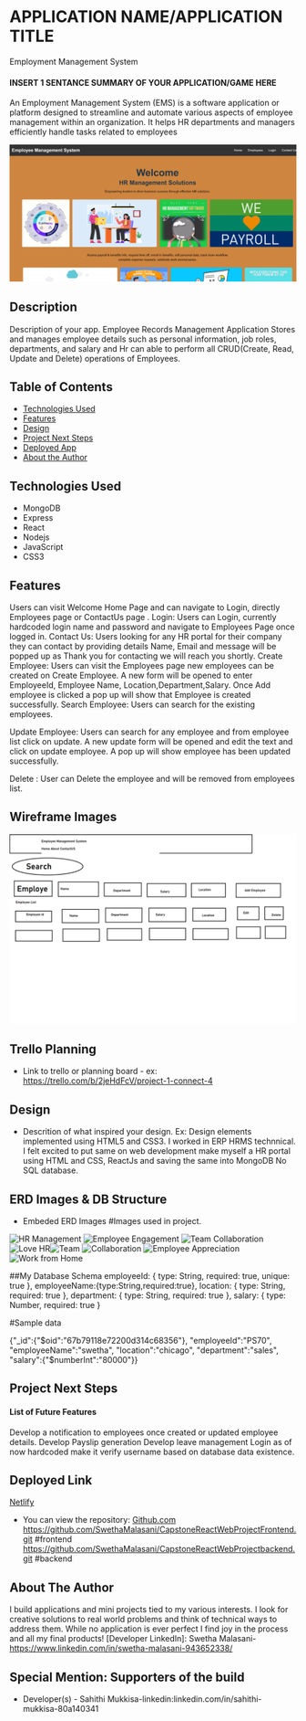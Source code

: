 # APPLICATION NAME/APPLICATION TITLE

Employment Management System

#### INSERT 1 SENTANCE SUMMARY OF YOUR APPLICATION/GAME HERE

An Employment Management System (EMS) is a software application or platform designed to 
streamline and automate various aspects of employee management within an organization. 
It helps HR departments and managers efficiently handle tasks related to employees


<img src="./src/images/Hrprojectimage.JPG" alt="HR Management Home Screen"/>


## Description
Description of your app. 
Employee Records Management Application Stores and manages employee details such as
personal information, job roles, departments, and salary and Hr can able to perform all
CRUD(Create, Read, Update and Delete) operations of Employees.

## Table of Contents
* [Technologies Used](#technologiesused)
* [Features](#features)
* [Design](#design)
* [Project Next Steps](#nextsteps)
* [Deployed App](#deployment)
* [About the Author](#author)

## <a name="technologiesused"></a>Technologies Used
* MongoDB
* Express
* React
* Nodejs
* JavaScript
* CSS3


## Features
Users can visit Welcome Home Page and can navigate to Login, directly Employees page or ContactUs page .
Login:            Users can Login, currently hardcoded login name and password and navigate to Employees Page once logged in.
Contact Us:       Users looking for any HR portal for their company they can contact by providing details Name, Email and message
                  will be popped up as Thank you for contacting we will reach you shortly.
Create Employee:  Users can visit the Employees page new employees can be created on Create Employee. 
                  A new form will be opened to enter EmployeeId, Employee Name, Location,Department,Salary.
  				  Once Add employee is clicked a pop up will show that Employee is created successfully.
Search Employee:  Users can search for the existing employees.

Update Employee:  Users can search for any employee and from employee list click on update. A new update form will be opened and edit the text and click on update employee.
                  A pop up will show employee has been updated successfully.
				  
Delete         : User can Delete the employee and will be removed from employees list.
				  



## Wireframe Images
<img src="./src/images/employeewireframe.png" alt="HR Management Home Screen"/>




## Trello Planning
* Link to trello or planning board - ex: https://trello.com/b/2jeHdFcV/project-1-connect-4

## <a name="design"></a>Design
* Descrition of what inspired your design. Ex: Design elements implemented using HTML5 and CSS3. 
I worked in ERP HRMS technnical. I felt excited to put same on web development make myself a 
HR portal using HTML and CSS, ReactJs and saving the same into MongoDB No SQL database.

## ERD Images & DB Structure
* Embeded ERD Images
#Images used in project.
 <img src="https://primepay.com/wp-content/uploads/Growing-Wheel-PP-10.25.24.gif" alt="HR Management" />
 <img src="https://cdnl.iconscout.com/lottie/premium/thumb/human-resources-department-animation-download-in-lottie-json-gif-static-svg-file-formats--candidate-pack-business-animations-9665233.gif" alt="Employee Engagement" />
 <img src="https://nextuae.com/wp-content/uploads/2023/12/HR-GIF.gif" alt="Team Collaboration" />
 <img src="https://media4.giphy.com/media/daUvAd1osc2QH7111b/giphy.gif" alt="Love HR" /><img src="https://www.hrcloud.com/hubfs/blog-post%20%231%28%20workmates%20campaign%29.gif" alt="Team" />
 <img src="https://media2.giphy.com/media/IhWIPeLT9UtAG1Uf4U/200w.gif" alt="Collaboration" />
 <img src="https://media1.giphy.com/media/3o84Ue0j5fFc8FRSIo/200w.gif" alt="Employee Appreciation" />
 <img src="https://media2.giphy.com/media/zLkaYkhl4WTF4cbErF/200w.gif" alt="Work from Home" />
 
 ##My Database Schema
 employeeId: { type: String, required: true, unique: true },
  employeeName:{type:String,required:true},
  location: { type: String, required: true },
  department: { type: String, required: true },
  salary: { type: Number, required: true }
  
  #Sample data
  
{"_id":{"$oid":"67b79118e72200d314c68356"},
"employeeId":"PS70",
"employeeName":"swetha",
"location":"chicago",
"department":"sales",
"salary":{"$numberInt":"80000"}}

## <a name="nextsteps"></a>Project Next Steps
#### List of Future Features
Develop a notification to employees once created or updated employee details.
Develop Payslip generation
Develop leave management
Login as of now hardcoded make it verify username based on database data existence.

## <a name="deployment"></a>Deployed Link
[Netlify]([https://wonderful-brahmagupta-6a75d3.netlify.com](https://connect4pc.netlify.app/))

* You can view the repository:
[Github.com](https://github.com/Gr8ness21/Connect-4)
https://github.com/SwethaMalasani/CapstoneReactWebProjectFrontend.git #frontend
https://github.com/SwethaMalasani/CapstoneReactWebProjectbackend.git  #backend


## <a name="author"></a>About The Author
I build applications and mini projects tied to my various interests. 
I look for creative solutions to real world problems and think of technical ways to address them.
 While no application is ever perfect I find joy in the process and all my final products!
[Developer LinkedIn]: Swetha Malasani- https://www.linkedin.com/in/swetha-malasani-943652338/

## Special Mention: Supporters of the build
* Developer(s) - Sahithi Mukkisa-linkedin:linkedin.com/in/sahithi-mukkisa-80a140341










